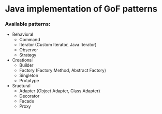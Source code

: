 # Java implementation of GoF patterns

### Available patterns:
* Behavioral
  * Command
  * Iterator (Custom Iterator, Java Iterator)
  * Observer
  * Strategy
* Creational
  * Builder
  * Factory (Factory Method, Abstract Factory)
  * Singleton
  * Prototype
* Sructural
  * Adapter (Object Adapter, Class Adapter)
  * Decorator
  * Facade
  * Proxy